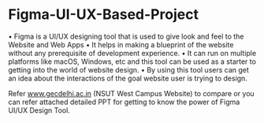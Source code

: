 # Figma-UI-UX-Based-Project

•	Figma is a UI/UX designing tool that is used to give look and feel to the Website and Web Apps
•	It helps in making a blueprint of the website without any prerequisite of development experience.
•	It can run on multiple platforms like macOS, Windows, etc and this tool can be used as a starter to getting into the world of website design.
•	By using this tool users can get an idea about the interactions of the goal website user is trying to design.

Refer www.gecdelhi.ac.in (NSUT West Campus Website) to compare or you can refer attached detailed PPT for getting to know the power of Figma UI/UX Design Tool.
